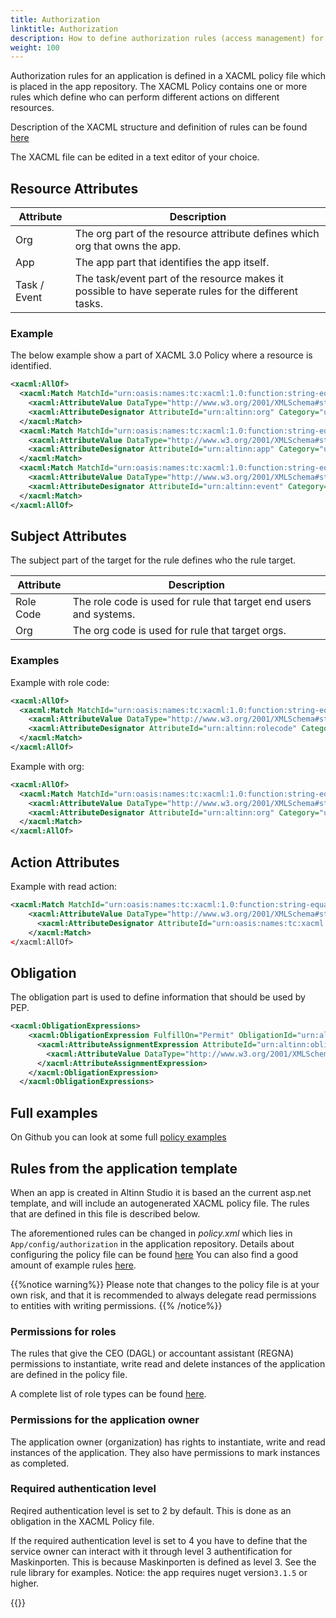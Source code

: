 ```yaml
---
title: Authorization
linktitle: Authorization
description: How to define authorization rules (access management) for an app.
weight: 100
---
```


Authorization rules for an application is defined in a XACML policy file which is placed in the app repository.
The XACML Policy contains one or more rules which define who can perform different actions on different resources.

Description of the XACML structure and definition of rules can be found [here](/technology/solutions/altinn-studio/designer/functional/build-app/authorization-rules/)

The XACML file can be edited in a text editor of your choice.


## Resource Attributes

| Attribute    | Description                                                                                           |
| ------------ | ----------------------------------------------------------------------------------------------------- |
| Org          | The org part of the resource attribute defines which org that owns the app.                           |
| App          | The app part that identifies the app itself.                                                          |
| Task / Event | The task/event part of the resource makes it possible to have seperate rules for the different tasks. |

### Example
The below example show a part of XACML 3.0 Policy where a resource is identified. 

```xml {linenos=false,hl_lines=[3,7,11]}
<xacml:AllOf>
  <xacml:Match MatchId="urn:oasis:names:tc:xacml:1.0:function:string-equal">
    <xacml:AttributeValue DataType="http://www.w3.org/2001/XMLSchema#string">skd</xacml:AttributeValue>
    <xacml:AttributeDesignator AttributeId="urn:altinn:org" Category="urn:oasis:names:tc:xacml:3.0:attribute-category:resource" DataType="http://www.w3.org/2001/XMLSchema#string" MustBePresent="false"/>
  </xacml:Match>
  <xacml:Match MatchId="urn:oasis:names:tc:xacml:1.0:function:string-equal">
    <xacml:AttributeValue DataType="http://www.w3.org/2001/XMLSchema#string">taxreport</xacml:AttributeValue>
    <xacml:AttributeDesignator AttributeId="urn:altinn:app" Category="urn:oasis:names:tc:xacml:3.0:attribute-category:resource" DataType="http://www.w3.org/2001/XMLSchema#string" MustBePresent="false"/>
  </xacml:Match>
  <xacml:Match MatchId="urn:oasis:names:tc:xacml:1.0:function:string-equal">
    <xacml:AttributeValue DataType="http://www.w3.org/2001/XMLSchema#string">instansiate</xacml:AttributeValue>
    <xacml:AttributeDesignator AttributeId="urn:altinn:event" Category="urn:oasis:names:tc:xacml:3.0:attribute-category:resource" DataType="http://www.w3.org/2001/XMLSchema#string" MustBePresent="false"/>
  </xacml:Match>
</xacml:AllOf>
```

## Subject Attributes
The subject part of the target for the rule defines who the rule target.

| Attribute | Description                                                       |
| --------- | ----------------------------------------------------------------- |
| Role Code | The role code is used for rule that target end users and systems. |
| Org       | The org code is used for rule that target orgs.                   |

### Examples

Example with role code:

```xml {linenos=false,hl_lines=[3]}
<xacml:AllOf>
  <xacml:Match MatchId="urn:oasis:names:tc:xacml:1.0:function:string-equal">
    <xacml:AttributeValue DataType="http://www.w3.org/2001/XMLSchema#string">regna</xacml:AttributeValue>
    <xacml:AttributeDesignator AttributeId="urn:altinn:rolecode" Category="urn:oasis:names:tc:xacml:1.0:subject-category:access-subject" DataType="http://www.w3.org/2001/XMLSchema#string" MustBePresent="false"/>
  </xacml:Match>
</xacml:AllOf>
```

Example with org:

```xml {linenos=false,hl_lines=[3]}
<xacml:AllOf>
  <xacml:Match MatchId="urn:oasis:names:tc:xacml:1.0:function:string-equal">
    <xacml:AttributeValue DataType="http://www.w3.org/2001/XMLSchema#string">skd</xacml:AttributeValue>
    <xacml:AttributeDesignator AttributeId="urn:altinn:org" Category="urn:oasis:names:tc:xacml:1.0:subject-category:access-subject" DataType="http://www.w3.org/2001/XMLSchema#string" MustBePresent="false"/>
  </xacml:Match>
</xacml:AllOf>
```

## Action Attributes

Example with read action:

```xml {linenos=false,hl_lines=[2]}
<xacml:Match MatchId="urn:oasis:names:tc:xacml:1.0:function:string-equal">
    <xacml:AttributeValue DataType="http://www.w3.org/2001/XMLSchema#string">read</xacml:AttributeValue>
      <xacml:AttributeDesignator AttributeId="urn:oasis:names:tc:xacml:1.0:action:action-id" Category="urn:oasis:names:tc:xacml:3.0:attribute-category:action" DataType="http://www.w3.org/2001/XMLSchema#string" MustBePresent="false"/>
    </xacml:Match>
</xacml:AllOf>
```

## Obligation

The obligation part is used to define information that should be used by PEP.

```xml {linenos=false,hl_lines=[4]}
<xacml:ObligationExpressions>
    <xacml:ObligationExpression FulfillOn="Permit" ObligationId="urn:altinn:obligation:authenticationLevel1">
      <xacml:AttributeAssignmentExpression AttributeId="urn:altinn:obligation1-assignment1" Category="urn:altinn:minimum-authenticationlevel">
        <xacml:AttributeValue DataType="http://www.w3.org/2001/XMLSchema#integer">2</xacml:AttributeValue>
      </xacml:AttributeAssignmentExpression>
    </xacml:ObligationExpression>
  </xacml:ObligationExpressions>
```

## Full examples
On Github you can look at some full [policy examples](https://github.com/Altinn/altinn-studio/blob/master/src/Altinn.Platform/Altinn.Platform.Authorization/IntegrationTests/Data/Xacml/3.0/AltinnApps/skd/taxreport/policy.xml)

## Rules from the application template
When an app is created in Altinn Studio it is based an the current asp.net template, and will include an autogenerated XACML policy file.
The rules that are defined in this file is described below.  

The aforementioned rules can be changed in *policy.xml* which lies in `App/config/authorization` in the application repository.
Details about configuring the policy file can be found [here](/technology/solutions/altinn-studio/designer/functional/build-app/authorization-rules/)
You can also find a good amount of example rules [here](rules).

{{%notice warning%}}
Please note that changes to the policy file is at your own risk,
and that it is recommended to always delegate read permissions to entities with writing permissions.
{{% /notice%}}

### Permissions for roles
The rules that give the CEO (DAGL) or accountant assistant (REGNA) permissions to instantiate, write 
read and delete instances of the application are defined in the policy file.

A complete list of role types can be found [here](https://www.altinn.no/api/metadata/roledefinitions).

### Permissions for the application owner
The application owner (organization) has rights to instantiate, write and read instances of the application.
They also have permissions to mark instances as completed. 

### Required authentication level
Reqired authentication level is set to 2 by default. This is done as an obligation in the XACML Policy file. 

If the required authentication level is set to 4 you have to define that the service owner can interact with it through level 3 authentification for Maskinporten.
This is because Maskinporten is defined as level 3. See the rule library for examples. Notice: the app requires nuget version`3.1.5` or higher.



{{<children>}}
